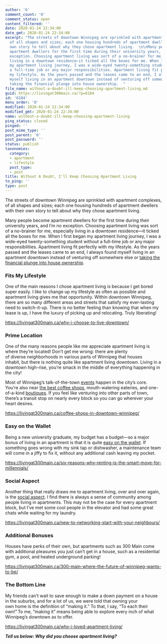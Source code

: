```yaml
---
author: '6'
comment_count: '0'
comment_status: open
content_filtered: ''
date: 2020-01-24 22:34:00
date_gmt: 2020-01-24 22:34:00
excerpt: "The streets of downtown Winnipeg are sprinkled with apartment complexes,
  of all shapes and sizes; each one housing hundreds of apartment dwellers with their
  own story to tell about why they chose apartment living.  \n\nMany people become
  apartment dwellers for the first time during their university years, and I’m no
  exception. Choosing apartment living was sort of a no-brainer for me, especially
  living in a downtown residence—it ticked all the boxes for me. When I first began
  my apartment living journey, I was a wide-eyed twenty-something student without
  a full-time job or any major responsibilities. Apartment living fit perfectly with
  my lifestyle. As the years passed and the leases came to an end, I always found
  myself living in an apartment downtown instead of venturing off somewhere else or
  taking the financial plunge into house ownership.  "
file_name: without-a-doubt-ill-keep-choosing-apartment-living.md
guid: https://livingat300main.ca/?p=6184
id: '6184'
menu_order: '0'
modified: 2020-01-24 22:34:00
modified_gmt: 2020-01-24 22:34:00
name: without-a-doubt-ill-keep-choosing-apartment-living
ping_status: closed
pinged: ''
post_mime_type: ''
post_parent: '0'
post_password: ''
status: publish
taxonomies:
  category:
  - apartment
  - lifestyle
  post_type:
  - post
title: Without A Doubt, I'll Keep Choosing Apartment Living
to_ping: ''
type: post
---
```

<span data-contrast="none">The streets of downtown Winnipeg are sprinkled with apartment complexes, of all shapes and sizes; each one housing hundreds of apartment dwellers with their own story to tell </span><span data-contrast="none">about</span><span data-contrast="none"> w</span><span data-contrast="none">hy they chose apartment living.</span><span data-contrast="none"> </span><span data-ccp-props="{&quot;134233117&quot;:true,&quot;134233118&quot;:true,&quot;335559731&quot;:720,&quot;335559740&quot;:480}"> </span>

<span data-contrast="none">Many people become apartment dwellers for the first time during their university years</span><span data-contrast="none">, </span><span data-contrast="none">and I</span><span data-contrast="none">’m </span><span data-contrast="none">no exception. Choosing apartment living was sort of a no-brainer</span><span data-contrast="none"> for me</span><span data-contrast="none">, especially living in a downtown residence</span><span data-contrast="none">—it ticked all the boxes for me</span><span data-contrast="none">. </span><span data-contrast="none">When I first began my apartment living journey, I was a wide-eyed twenty-something student </span><span data-contrast="none">without a</span><span data-contrast="none"> full-time job </span><span data-contrast="none">or </span><span data-contrast="none">any </span><span data-contrast="none">major responsibilities</span><span data-contrast="none">. A</span><span data-contrast="none">partment living fit perfectly with my lifestyle</span><span data-contrast="none">.</span><span data-contrast="none"> </span><span data-contrast="none">A</span><span data-contrast="none">s the years passed and</span><span data-contrast="none"> the leases </span><span data-contrast="none">came </span><span data-contrast="none">to an end</span><span data-contrast="none">,</span><span data-contrast="none"> </span><span data-contrast="none">I always </span><span data-contrast="none">found </span><span data-contrast="none">myself living in an apartment downtown instead of venturing off somewhere else or </span><a href="https://livingat300main.ca/rent-vs-buy-which-is-right-for-you/"><span data-contrast="none">taking the financial plunge </span><span data-contrast="none">into house ownership</span></a><span data-contrast="none">. </span><span data-ccp-props="{&quot;134233117&quot;:true,&quot;134233118&quot;:true,&quot;335559731&quot;:720,&quot;335559740&quot;:480}"> </span>
<h3><b><span data-contrast="none">Fits My Lifestyle </span></b><span data-ccp-props="{&quot;134233117&quot;:true,&quot;134233118&quot;:true,&quot;335559740&quot;:480}"> </span></h3>
<span data-contrast="none">One of the main reasons I chose apartment living is because I get bored super easily. I like to change up my lifestyle as often as possible and apartment living gives me that opportunity. Within downtown</span><span data-contrast="none"> Winnipeg</span><span data-contrast="none">, there are so many </span><span data-contrast="none">different areas </span><span data-contrast="none">and streets that satisfy my ever-lasting need to switch-it-up. There is no better feeling than knowing </span><span data-contrast="none">that </span><span data-contrast="none">when my lease is up</span><span data-contrast="none">,</span><span data-contrast="none"> I have the luxury of picking up and relocating. Truly liberating! </span>

https://livingat300main.ca/why-i-choose-to-live-downtown/
<h3><b><span data-contrast="none">Prime Location</span></b><span data-ccp-props="{&quot;134233117&quot;:true,&quot;134233118&quot;:true,&quot;335559740&quot;:480}"> </span></h3>
<span data-contrast="none">One of the many reasons people like me appreciate apartment living is where they</span><span data-contrast="none">’re located</span><span data-contrast="none">! </span><span data-contrast="none">D</span><span data-contrast="none">on’t get me wrong</span><span data-contrast="none">: </span><span data-contrast="none">there are plenty of </span><span data-contrast="none">diverse </span><span data-contrast="none">neighborhoods in various parts of Winnipeg that </span><span data-contrast="none">houses inhabit</span><span data-contrast="none">,</span><span data-contrast="none"> but there is nothing quite like apartment living</span><span data-contrast="none"> downtown</span><span data-contrast="none">. Living in a downtown high-rise</span><span data-contrast="none">,</span><span data-contrast="none"> </span><span data-contrast="none">you’re </span><span data-contrast="none">smack in the middle of everything happening in the city! </span>

<span data-contrast="none">Most of Winnipeg’s talk-of-the-town </span><a href="https://livingat300main.ca/events/"><span data-contrast="none">events</span></a><span data-contrast="none"> happen in the city’s core</span><span data-contrast="none">. You</span><span data-contrast="none">’re </span><span data-contrast="none">also near </span><a href="https://livingat300main.ca/coffee-shops-in-downtown-winnipeg/"><span data-contrast="none">the best coffee shops</span></a><span data-contrast="none">, mouth-watering </span><span data-contrast="none">eateries</span><span data-contrast="none">, and one-of-a-kind </span><a href="https://livingat300main.ca/hidden-fashion-boutiques-downtown-and-in-the-exchange/"><span data-contrast="none">boutiques</span></a><span data-contrast="none">. </span><span data-contrast="none">If</span><span data-contrast="none"> you </span><span data-contrast="none">feel </span><span data-contrast="none">like venturing into other parts of town, there</span><span data-contrast="none">’s </span><span data-contrast="none">a transit stop </span><span data-contrast="none">on nearly every block</span><span data-contrast="none"> </span><span data-contrast="none">so you can go </span><span data-contrast="none">wherever your heart desires. </span>

https://livingat300main.ca/coffee-shops-in-downtown-winnipeg/
<h3><b><span data-contrast="none">Easy on the Wallet </span></b><span data-ccp-props="{&quot;134233117&quot;:true,&quot;134233118&quot;:true,&quot;335559740&quot;:480}"> </span></h3>
<span data-contrast="none">Being a new university graduate, my budget has a budget—</span><span data-contrast="none">so a </span><span data-contrast="none">major bonus </span><span data-contrast="none">of</span><span data-contrast="none"> living in an apartment is that it is quite </span><a href="https://livingat300main.ca/six-reasons-why-renting-is-the-smart-move-for-millennials/"><span data-contrast="none">easy on the wallet</span></a><span data-contrast="none">. If something goes wrong with my sink tap or dishwasher, a maintenance team will come in a jiffy </span><span data-contrast="none">to</span><span data-contrast="none"> fix it</span><span data-contrast="none">,</span><span data-contrast="none"> without any additional </span><span data-contrast="none">cash leaving my pocket</span><span data-contrast="none">. </span>

https://livingat300main.ca/six-reasons-why-renting-is-the-smart-move-for-millennials/
<h3><b><span data-contrast="none">Social Aspect </span></b><span data-ccp-props="{&quot;134233117&quot;:true,&quot;134233118&quot;:true,&quot;335559740&quot;:480}"> </span></h3>
<span data-contrast="none">Another </span><span data-contrast="none">thing that really </span><span data-contrast="none">draws</span><span data-contrast="none"> me to apartment living, over and over again, is the </span><a href="https://livingat300main.ca/new-to-networking-start-with-your-neighbours/"><span data-contrast="none">social aspect</span></a><span data-contrast="none">. I find there is always a sense of community among people living in apartments. This may not be the case for every apartment block</span><span data-contrast="none">,</span><span data-contrast="none"> but I’ve met some cool people in </span><span data-contrast="none">the </span><span data-contrast="none">elevator and had some great chats while waiting for my laundry. </span>

https://livingat300main.ca/new-to-networking-start-with-your-neighbours/
<h3><b><span data-contrast="none">Additional Bonuses  </span></b><span data-ccp-props="{&quot;134233117&quot;:true,&quot;134233118&quot;:true,&quot;335559740&quot;:480}"> </span></h3>
<span data-contrast="none">Houses have perks of their own</span><span data-contrast="none">, but apartments </span><span data-contrast="none">such as </span><span data-contrast="none">300 Main come with additional pleasures</span><span data-contrast="none"> you just can’t get in a house</span><span data-contrast="none">, such as a residential gym, </span><span data-contrast="none">a </span><span data-contrast="none">pool</span><span data-contrast="none">,</span><span data-contrast="none"> a</span><span data-contrast="none">nd </span><span data-contrast="none">heated </span><span data-contrast="none">underground parking!</span>

https://livingat300main.ca/300-main-where-the-future-of-winnipeg-wants-to-be/
<h3><b><span data-contrast="none">The Bottom Line </span></b><span data-ccp-props="{&quot;134233117&quot;:true,&quot;134233118&quot;:true,&quot;335559740&quot;:480}"> </span></h3>
<span data-contrast="none">My friends can’t wait</span><span data-contrast="none"> to save enough to make a</span><span data-contrast="none"> down payment on a house in the suburbs</span><span data-contrast="none">,</span><span data-contrast="none"> and for a lot of us</span><span data-contrast="none">,</span><span data-contrast="none"> we were told that </span><span data-contrast="none">owning </span><span data-contrast="none">your own </span><span data-contrast="none">home </span><span data-contrast="none">is the </span><span data-contrast="none">definition </span><span data-contrast="none">of </span><span data-contrast="none">“</span><span data-contrast="none">making it.</span><span data-contrast="none">”</span><span data-contrast="none"> To that, I </span><span data-contrast="none">say</span><span data-contrast="none">, </span><span data-contrast="none">“</span><span data-contrast="none">To </span><span data-contrast="none">each their own</span><span data-contrast="none">!”</span><i><span data-contrast="none"> </span></i><span data-contrast="none">To me, “making it” means </span><span data-contrast="none">being able to explore every inch of </span><span data-contrast="none">what Winnipeg’s </span><span data-contrast="none">downtown</span><span data-contrast="none"> as to offer</span><span data-contrast="none">. </span>

https://livingat300main.ca/why-i-loved-apartment-living/

<em><b>Tell us below</b><b>:</b><b> </b><b>W</b><b>hy </b><b>did </b><b>you </b><b>choose </b><b>apartment living? </b> </em>